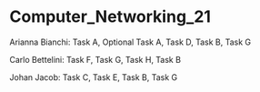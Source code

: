 # Computer_Networking_21

Arianna Bianchi: Task A, Optional Task A, Task D, Task B, Task G


Carlo Bettelini: Task F, Task G, Task H, Task B


Johan Jacob: Task C, Task E, Task B, Task G

